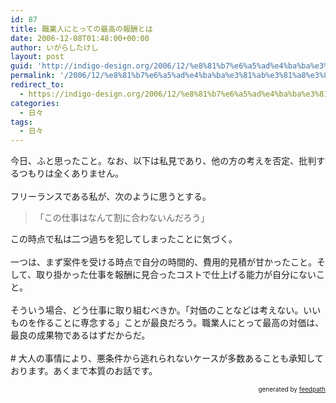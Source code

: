 ```yaml
---
id: 87
title: 職業人にとっての最高の報酬とは
date: 2006-12-08T01:48:00+00:00
author: いがらしたけし
layout: post
guid: 'http://indigo-design.org/2006/12/%e8%81%b7%e6%a5%ad%e4%ba%ba%e3%81%ab%e3%81%a8%e3%81%a3%e3%81%a6%e3%81%ae%e6%9c%80%e9%ab%98%e3%81%ae%e5%a0%b1%e9%85%ac%e3%81%a8%e3%81%af/'
permalink: '/2006/12/%e8%81%b7%e6%a5%ad%e4%ba%ba%e3%81%ab%e3%81%a8%e3%81%a3%e3%81%a6%e3%81%ae%e6%9c%80%e9%ab%98%e3%81%ae%e5%a0%b1%e9%85%ac%e3%81%a8%e3%81%af/'
redirect_to:
  - https://indigo-design.org/2006/12/%e8%81%b7%e6%a5%ad%e4%ba%ba%e3%81%ab%e3%81%a8%e3%81%a3%e3%81%a6%e3%81%ae%e6%9c%80%e9%ab%98%e3%81%ae%e5%a0%b1%e9%85%ac%e3%81%a8%e3%81%af/
categories:
  - 日々
tags:
  - 日々
---
```

今日、ふと思ったこと。なお、以下は私見であり、他の方の考えを否定、批判するつもりは全くありません。<br /><br />フリーランスである私が、次のように思うとする。<br /><blockquote>「この仕事はなんて割に合わないんだろう」<br /></blockquote>この時点で私は二つ過ちを犯してしまったことに気づく。<br /><br />一つは、まず案件を受ける時点で自分の時間的、費用的見積が甘かったこと。そして、取り掛かった仕事を報酬に見合ったコストで仕上げる能力が自分にないこと。<br /><br />そういう場合、どう仕事に取り組むべきか。「対価のことなどは考えない。いいものを作ることに専念する」ことが最良だろう。職業人にとって最高の対価は、最良の成果物であるはずだからだ。<br /><br /># 大人の事情により、悪条件から逃れられないケースが多数あることも承知しております。あくまで本質のお話です。
<div style="text-align: right;font-size: 10px">
&nbsp;&nbsp;<span>generated by <a href="http://feedpath.jp">feedpath</a></span>
</div>
